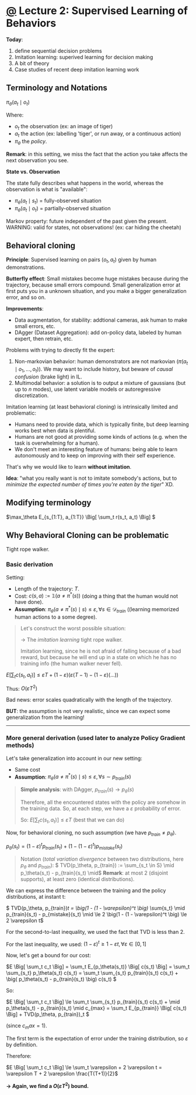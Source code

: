 # [@](./README.md) Lecture 2: Supervised Learning of Behaviors

**Today**: 
1. define sequential decision problems
2. Imitation learning: superived learning for decision making
3. A bit of theory
4. Case studies of recent deep imitation learning work


## Terminology and Notations

$\pi_\theta(a_t \mid o_t)$

Where: 
- $o_t$ the observation (ex: an image of tiger)
- $a_t$ the action (ex: labelling 'tiger', or run away, or a continuous action)
- $\pi_\theta$ the *policy*. 

**Remark**: in this setting, we miss the fact that the action you take affects the next observation you see.

**State vs. Observation**

The state fully describes what happens in the world, whereas the observation is what is "available":
- $\pi_\theta(a_t \mid s_t)$ = fully-observed situation
- $\pi_\theta(a_t \mid o_t)$ = partially-observed situation

Markov property: future independent of the past given the present. WARNING: valid for states, not observations! (ex: car hiding the cheetah) 


## Behavioral cloning

**Principle**: Supervised learning on pairs $(o_t, a_t)$ given by human demonstrations.

**Butterfly effect**: Small mistakes become huge mistakes because during the trajectory, because small errors compound. Small generalization error at first puts you in a unknown situation, and you make a bigger generalization error, and so on.

**Improvements**: 
- Data augmentation, for stability: addtional cameras, ask human to make small errors, etc.
- DAgger (Dataset Aggregation): add on-policy data, labeled by human expert, then retrain, etc.

Problems with trying to directly fit the expert: 
1. Non-markovian behavior: human demonstrators are not markovian ($\pi(a_t \mid o_1, ..., o_t)$). We may want to include history, but beware of *causal confusion* (brake light) in IL.
2. Multimodal behavior: a solution is to output a mixture of gaussians (but up to $n$ modes), use latent variable models or autoregressive discretization.


Imitation learning (at least behavioral cloning) is intrinsically limited and problematic: 

- Humans need to provide data, which is typically finite, but deep learning works best when data is plentiful.
- Humans are not good at providing some kinds of actions (e.g. when the task is overwhelming for a human).
- We don't meet an interesting feature of humans: being able to learn autonomously and to keep on improving with their self experience. 

That's why we would like to learn **without imitation**.

**Idea**: "what you really want is not to imitate somebody's actions, but to *minimize the expected number of times you're eaten by the tiger*" XD.


## Modifying terminology

$\max_\theta E_{s_{1:T}, a_{1:T}} \Big[ \sum_t r(s_t, a_t) \Big] $


## Why Behavioral Cloning can be problematic

Tight rope walker.

### Basic derivation

Setting: 
- Length of the trajectory: $T$. 
- Cost: $c(s, a) := \mathbb{1}(a \ne \pi^*(s))$ (doing a thing that the human would not have done).
- **Assumption**: $\pi_\theta(a \ne \pi^*(s) \mid s) \le \varepsilon, \forall s \in \mathcal{D}_{train}$ ((learning memorized human actions to a some degree).

> Let's construct the worst possible situation: 
>
> &rarr; The *imitation learning* tight rope walker.
>
> Imitation learning, since he is not afraid of falling because of a bad reward, but because he will end up in a state on which he has no training info (the human walker never fell).

$E \Big[\sum_t c(s_t, a_t) \Big] \le \varepsilon T + (1 - \varepsilon) ( \varepsilon (T-1) - (1 - \varepsilon) (...))$

Thus: $O(\varepsilon T^2)$

Bad news: error scales quadratically with the length of the trajectory.

**BUT**: the assumption is not very realistic, since we can expect some generalization from the learning!

---

### More general derivation (used later to analyze Policy Gradient methods)

Let's take generalization into account in our new setting: 
- Same cost
- **Assumption**: $\pi_\theta(a \ne \pi^*(s) \mid s) \le \varepsilon, \forall s \sim p_{train}(s)$

>**Simple analysis**: with DAgger, $p_{train}(s) \rightarrow p_\theta(s)$
>
>Therefore, all the encountered states with the policy are somehow in the training data. So, at each step, we have a $\varepsilon$ probability of error.
>
>So: $E \Big[\sum_t c(s_t, a_t) \Big] \le \varepsilon T$ (best that we can do)

Now, for behavioral cloning, no such assumption (we have $p_{train} \ne p_\theta$).

$p_\theta(s_t) = (1 - \varepsilon)^t p_{train}(s_t) + (1- (1 - \varepsilon)^t) p_{mistake}(s_t)$

> Notation (*total variation divergence* between two distributions, here $p_\theta$ and $p_{train}$): 
> $ TVD(p_\theta, p_{train}) := \sum_{s_t \in S} \mid p_\theta(s_t) - p_{train}(s_t) \mid$
> **Remark**: at most 2 (disjoint supports), at least zero (identical distributions).

We can express the difference between the training and the policy distributions, at instant t: 

$ TVD(p_\theta, p_{train})_t = \big(1 - (1 - \varepsilon)^t \big) \sum_{s_t} \mid p_{train}(s_t) - p_{mistake}(s_t) \mid \le  2 \big(1 - (1 - \varepsilon)^t \big)  \le 2 \varepsilon t$

For the second-to-last inequality, we used the fact that TVD is less than 2.

For the last inequality, we used: $(1 - \varepsilon)^t \ge 1 - \varepsilon t, \forall \varepsilon \in [0, 1]$

Now, let's get a bound for our cost:

$E \Big[ \sum_t c_t \Big] = \sum_t E_{p_\theta(s_t)} \Big[ c(s_t) \Big] = \sum_t \sum_{s_t} p_\theta(s_t) c(s_t) = \sum_t \sum_{s_t} p_{train}(s_t) c(s_t) + \big( p_\theta(s_t) - p_{train}(s_t) \big) c(s_t) $

So:
 
$E \Big[ \sum_t c_t \Big] \le \sum_t \sum_{s_t} p_{train}(s_t) c(s_t) + \mid p_\theta(s_t) - p_{train}(s_t) \mid c_{max} = \sum_t E_{p_{train}} \Big[ c(s_t) \Big] + TVD(p_\theta, p_{train})_t $

(since $c_max = 1$). 

The first term is the expectation of error under the training distribution, so $\varepsilon$ by definition.

Therefore:

$E \Big[ \sum_t c_t \Big] \le \sum_t \varepsilon + 2 \varepsilon t = \varepsilon T  + 2 \varepsilon \frac{T(T+1)}{2}$

**&rarr; Again, we find a $O(\varepsilon T^2)$ bound.**
